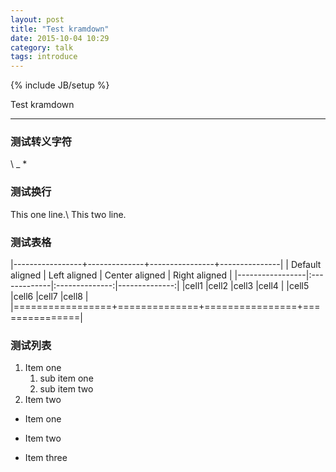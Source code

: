 ```yaml
---
layout: post
title: "Test kramdown"
date: 2015-10-04 10:29
category: talk
tags: introduce
---
```

{% include JB/setup %}

Test kramdown

------

### 测试转义字符
\\ \_ \*

### 测试换行
This one line.\\
This two line.

### 测试表格

|-----------------+--------------+----------------+---------------|
| Default aligned | Left aligned | Center aligned | Right aligned |
|-----------------|:-------------|:--------------:|--------------:|
|cell1            |cell2         |cell3           |cell4          |
|cell5            |cell6         |cell7           |cell8          |
|=================+==============+================+===============|

### 测试列表

1. Item one
   1. sub item one
   2. sub item two
2. Item two

* Item one
+ Item two
- Item three
